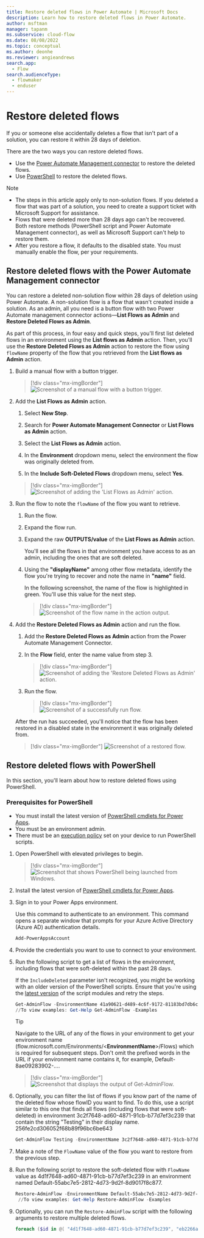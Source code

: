 ```yaml
---
title: Restore deleted flows in Power Automate | Microsoft Docs
description: Learn how to restore deleted flows in Power Automate.
author: msftman
manager: tapanm
ms.subservice: cloud-flow
ms.date: 08/08/2022
ms.topic: conceptual
ms.author: deonhe
ms.reviewer: angieandrews
search.app: 
  - Flow
search.audienceType: 
  - flowmaker
  - enduser
---
```


# Restore deleted flows

If you or someone else accidentally deletes a flow that isn't part of a solution, you can restore it within 28 days of deletion.

There are the two ways you can restore deleted flows.

- Use the [Power Automate Management connector](#restore-deleted-flows-with-the-power-automate-management-connector) to restore the deleted flows.
- Use [PowerShell](#restore-deleted-flows-with-powershell) to restore the deleted flows.

>[!NOTE]
> - The steps in this article apply only to non-solution flows. If you deleted a flow that was part of a solution, you need to create a support ticket with Microsoft Support for assistance.
> - Flows that were deleted more than 28 days ago can't be recovered. Both restore methods (PowerShell script and Power Automate Management connector), as well as Microsoft Support can't help to restore them.
> - After you restore a flow, it defaults to the disabled state. You must manually enable the flow, per your requirements.

## Restore deleted flows with the Power Automate Management connector

You can restore a deleted non-solution flow within 28 days of deletion using Power Automate. A non-solution flow is a flow that wasn't created inside a solution. As an admin, all you need is a button flow with two Power Automate management connector actions&mdash;**List Flows as Admin** and **Restore Deleted Flows as Admin**.  

As part of this process, in four easy and quick steps, you'll first list deleted flows in an environment using the **List flows as Admin** action. Then, you'll use the **Restore Deleted Flows as Admin** action to restore the flow using `flowName` property of the flow that you retrieved from the **List flows as Admin** action.

1. Build a manual flow with a button trigger.  

    >[!div class="mx-imgBorder"]
    >![Screenshot of a manual flow with a button trigger.](./media/restore-deleted-flow/build-button-trigger.png "Manually trigger a flow")

1. Add the **List Flows as Admin** action.

    1. Select **New Step**.
    
    1. Search for **Power Automate Management Connector** or **List Flows as Admin** action.
    
    1. Select the **List Flows as Admin** action.
    
    1. In the **Environment** dropdown menu, select the environment the flow was originally deleted from.
    
    1. In the **Include Soft-Deleted Flows** dropdown menu, select **Yes**.

    >[!div class="mx-imgBorder"]
    >![Screenshot of adding the 'List Flows as Admin' action.](./media/restore-deleted-flow/list-flows-admin.png "'List Flows as Admin' action")

1. Run the flow to note the `flowName` of the flow you want to retrieve.

    1. Run the flow.
    1. Expand the flow run.
    1. Expand the raw **OUTPUTS/value** of the **List Flows as Admin** action.

        You'll see all the flows in that environment you have access to as an admin, including the ones that are soft deleted.

    1. Using the **"displayName"** among other flow metadata, identify the flow you're trying to recover and note the name in **"name"** field.

        In the following screenshot, the name of the flow is highlighted in green. You'll use this value for the next step.

        >[!div class="mx-imgBorder"]
        >![Screenshot of the flow name in the action output.](./media/restore-deleted-flow/run-flow-flowname.png "Flow name in the 'name' field")

1. Add the **Restore Deleted Flows as Admin** action and run the flow.

    1. Add the **Restore Deleted Flows as Admin** action from the Power Automate Management Connector.
    1. In the **Flow** field, enter the name value from step 3.

        >[!div class="mx-imgBorder"]
        >![Screenshot of adding the 'Restore Deleted Flows as Admin' action.](./media/restore-deleted-flow/restore-deleted-flow.png "'Restore Deleted Flows as Admin' action")

    1. Run the flow.

        >[!div class="mx-imgBorder"]
        >![Screenshot of a successfully run flow.](./media/restore-deleted-flow/run-flow.png "Successfully run flow")

    After the run has succeeded, you'll notice that the flow has been restored in a disabled state in the environment it was originally deleted from.

    >[!div class="mx-imgBorder"]
    >![Screenshot of a restored flow.](./media/restore-deleted-flow/restored-deleted-flow.png "Restored flow")

## Restore deleted flows with PowerShell

In this section, you'll learn about how to restore deleted flows using PowerShell.

### Prerequisites for PowerShell

- You must install the latest version of [PowerShell cmdlets for Power Apps](https://www.powershellgallery.com/packages/Microsoft.PowerApps.Administration.PowerShell/2.0.147).
- You must be an environment admin.
- There must be an [execution policy](/powershell/module/microsoft.powershell.security/set-executionpolicy) set on your device to run PowerShell scripts.

1. Open PowerShell with elevated privileges to begin.

    >[!div class="mx-imgBorder"]
    >![Screenshot that shows PowerShell being launched from Windows.](./media/restore-deleted-flow/open-powershell-script.png "Windows PowerShell option")

1. Install the latest version of [PowerShell cmdlets for Power Apps](https://www.powershellgallery.com/packages/Microsoft.PowerApps.Administration.PowerShell/2.0.147).

1. Sign in to your Power Apps environment.

   Use this command to authenticate to an environment. This command opens a separate window that prompts for your Azure Active Directory (Azure AD) authentication details.

    ``` PowerShell
    Add-PowerAppsAccount
    ```

1. Provide the credentials you want to use to connect to your environment.

1. Run the following script to get a list of flows in the environment, including flows that were soft-deleted within the past 28 days. 

    If the `IncludeDeleted` parameter isn't recognized, you might be working with an older version of the PowerShell scripts. Ensure that you're using the [latest version](https://www.powershellgallery.com/packages/Microsoft.PowerApps.Administration.PowerShell/2.0.147) of the script modules and retry the steps.

   ``` PowerShell
   Get-AdminFlow -EnvironmentName 41a90621-d489-4c6f-9172-81183bd7db6c -IncludeDeleted $true
   //To view examples: Get-Help Get-AdminFlow -Examples
   ```

   >[!TIP]
   >Navigate to the URL of any of the flows in your environment to get your environment name (flow.microsoft.com/Environments/<**EnvironmentName**>/Flows) which is required for subsequent steps. Don't omit the prefixed words in the URL if your environment name contains it, for example, Default-8ae09283902-.... 

    >[!div class="mx-imgBorder"]
    >![Screenshot that displays the output of Get-AdminFlow.](./media/restore-deleted-flow/get-admin-flow-script.png "Get-AdminFlow output")

1. Optionally, you can filter the list of flows if you know part of the name of the deleted flow whose flowID you want to find. To do this, use a script similar to this one that finds all flows (including flows that were soft-deleted) in environment 3c2f7648-ad60-4871-91cb-b77d7ef3c239 that contain the string "Testing" in their display name.
256fe2cd306052f68b89f96bc6be643

   ``` PowerShell
   Get-AdminFlow Testing -EnvironmentName 3c2f7648-ad60-4871-91cb-b77d7ef3c239 -IncludeDeleted $true
   ```

1. Make a note of the `FlowName` value of the flow you want to restore from the previous step.

1. Run the following script to restore the soft-deleted flow with `FlowName` value as 4d1f7648-ad60-4871-91cb-b77d7ef3c239 in an environment named Default-55abc7e5-2812-4d73-9d2f-8d9017f8c877.

   ``` PowerShell
   Restore-AdminFlow -EnvironmentName Default-55abc7e5-2812-4d73-9d2f-8d9017f8c877 -FlowName 4d1f7648-ad60-4871-91cb-b77d7ef3c239
    //To view examples: Get-Help Restore-AdminFlow -Examples
   ```

1. Optionally, you can run the ```Restore-AdminFlow``` script with the following arguments to restore multiple deleted flows.

   ``` PowerShell
   foreach ($id in @( "4d1f7648-ad60-4871-91cb-b77d7ef3c239", "eb2266a8-67b6-4919-8afd-f59c3c0e4131" )) { Restore-AdminFlow -EnvironmentName Default-55abc7e5-2812-4d73-9d2f-8d9017f8c877 -FlowName $id; Start-Sleep -Seconds 1 }
   ```
